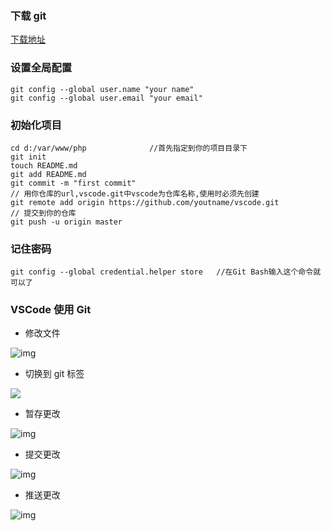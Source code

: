 ### 下载 git

[下载地址](https://link.jianshu.com/?t=https://git-scm.com/download/win)

### 设置全局配置

```shell
git config --global user.name "your name"
git config --global user.email "your email"
```

### 初始化项目

```shell
cd d:/var/www/php              //首先指定到你的项目目录下
git init
touch README.md
git add README.md
git commit -m "first commit"
// 用你仓库的url,vscode.git中vscode为仓库名称,使用时必须先创建
git remote add origin https://github.com/youtname/vscode.git
// 提交到你的仓库
git push -u origin master
```

### 记住密码

```shell
git config --global credential.helper store   //在Git Bash输入这个命令就可以了
```

### VSCode 使用 Git

- 修改文件

![img](https://upload-images.jianshu.io/upload_images/12122594-e4206dd7d6b73d8a.png?imageMogr2/auto-orient/strip%7CimageView2/2/w/464)

- 切换到 git 标签

![](https://upload-images.jianshu.io/upload_images/12122594-349ebdd6bf782e30.png?imageMogr2/auto-orient/)

- 暂存更改

![img](https://upload-images.jianshu.io/upload_images/12122594-c555f2d94ba1f5a6.png?imageMogr2/auto-orient/strip%7CimageView2/2/w/318)

- 提交更改

![img](https://upload-images.jianshu.io/upload_images/12122594-32262f2b41c4a5b5.png?imageMogr2/auto-orient/strip%7CimageView2/2/w/327)

- 推送更改

![img](https://upload-images.jianshu.io/upload_images/12122594-a948b8174e9b7b74.png?imageMogr2/auto-orient/strip%7CimageView2/2/w/315)
